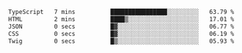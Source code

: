<!--START_SECTION:waka-->

```txt
TypeScript   7 mins          ████████████████░░░░░░░░░   63.79 %
HTML         2 mins          ████▒░░░░░░░░░░░░░░░░░░░░   17.01 %
JSON         0 secs          █▓░░░░░░░░░░░░░░░░░░░░░░░   06.77 %
CSS          0 secs          █▓░░░░░░░░░░░░░░░░░░░░░░░   06.19 %
Twig         0 secs          █▒░░░░░░░░░░░░░░░░░░░░░░░   05.93 %
```

<!--END_SECTION:waka-->
